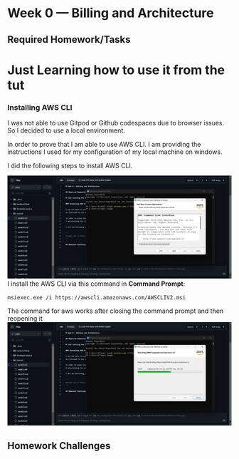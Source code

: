 # Week 0 — Billing and Architecture

## Required Homework/Tasks

# Just Learning how to use it from the tut

### Installing AWS CLI

I was not able to use Gitpod or Github codespaces due to browser issues.
So I decided to use a local environment.

In order to prove that I am able to use AWS CLI.
I am providing the instructions I used for my configuration of my local machine on windows.

I did the following steps to install AWS CLI.

![Installing AWS CLI](assets/week-0-img-1.png)
I install the AWS CLI via this command in **Command Prompt**:
```
msiexec.exe /i https://awscli.amazonaws.com/AWSCLIV2.msi
```

The command for aws works after closing the command prompt and then reopening it
![Proof of working AWS CLI](assets/week-0-img-2.png)

## Homework Challenges
